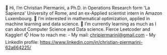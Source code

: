 👋 Hi, I’m Christian Piermarini, a Ph.D. in Operations Research form 'La Sapienza' University of Rome, and an ex-Applied scientist intern in Amazon Luxembourg.
👀 I’m interested in mathematical optimization, applied in machine learning and data science.
🌱 I’m currently learning as much as I can about Computer Science and Data science. Fierce Leetcoder and Kaggler! 
📫 How to reach me: 
    - My mail: chripiermarini@gmail.com
    - My LinkedIn profile: https://www.linkedin.com/in/christian-piermarini-62a664225/

<!---
chripiermarini/chripiermarini is a ✨ special ✨ repository because its `README.md` (this file) appears on your GitHub profile.
You can click the Preview link to take a look at your changes.
--->
